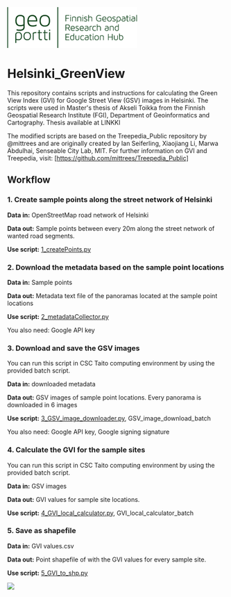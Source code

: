 <img src="https://github.com/geoportti/Logos/blob/master/geoportti_logo_300px.png">

# Helsinki_GreenView

This repository contains scripts and instructions for calculating the Green View Index (GVI) for Google Street View (GSV) images in Helsinki. The scripts were used in Master's thesis of Akseli Toikka from the Finnish Geospatial Research Institute (FGI), Department of Geoinformatics and Cartography. Thesis available at LINKKI

The modified scripts are based on the Treepedia_Public repository by @mittrees and are originally created by Ian Seiferling, Xiaojiang Li, Marwa Abdulhai, Senseable City Lab, MIT. For further information on GVI and Treepedia, visit: [https://github.com/mittrees/Treepedia_Public]

## Workflow
### 1. Create sample points along the street network of Helsinki
**Data in:** OpenStreetMap road network of Helsinki

**Data out:** Sample points between every 20m along the street network of wanted road segments.

**Use script:** [1_createPoints.py](https://github.com/geoporttishare/Helsinki_GreenView/blob/master/1_createPoints_org.py)

### 2. Download the metadata based on the sample point locations
**Data in:** Sample points

**Data out:** Metadata text file of the panoramas located at the sample point locations

**Use script:** [2_metadataCollector.py](https://github.com/geoporttishare/Helsinki_GreenView/blob/master/2_metadataCollector.py)

You also need: Google API key

### 3. Download and save the GSV images
You can run this script in CSC Taito computing environment by using the provided batch script.

**Data in:** downloaded metadata

**Data out:** GSV images of sample point locations. Every panorama is downloaded in 6 images 

**Use script:** [3_GSV_image_downloader.py](https://github.com/geoporttishare/Helsinki_GreenView/blob/master/3_GSV_image_downloader.py), GSV_image_download_batch

You also need: Google API key, Google signing signature

### 4. Calculate the GVI for the sample sites
You can run this script in CSC Taito computing environment by using the provided batch script.

**Data in:** GSV images

**Data out:** GVI values for sample site locations.

**Use script:** [4_GVI_local_calculator.py](https://github.com/geoporttishare/Helsinki_GreenView/blob/master/4_GVI_local_calculator.py), GVI_local_calculator_batch

### 5. Save as shapefile

**Data in:** GVI values.csv

**Data out:** Point shapefile of with the GVI values for every sample site.

**Use script:** [5_GVI_to_shp.py](https://github.com/geoporttishare/Helsinki_GreenView/blob/master/5_GVI_to_shp.py)

<img src=https://github.com/geoporttishare/Helsinki_GreenView/blob/master/yhdistelm%C3%A4.png>
